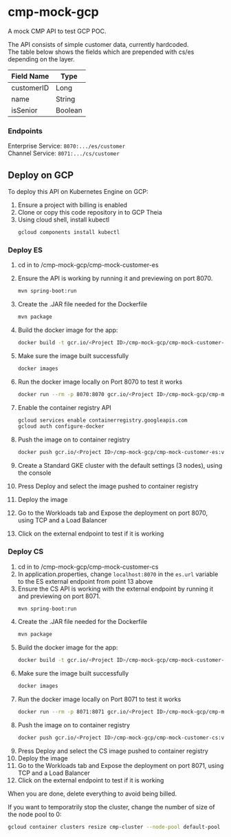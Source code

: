 # cmp-mock-gcp

A mock CMP API to test GCP POC. 

The API consists of simple customer data, currently hardcoded.  
The table below shows the fields which are prepended with cs/es depending on the layer. 

Field Name | Type
---------- | ----- 
customerID | Long  
name       | String
isSenior   | Boolean  
  

### Endpoints 
Enterprise Service: `8070:.../es/customer`  
Channel Service: `8071:.../cs/customer` 

## Deploy on GCP 

To deploy this API on Kubernetes Engine on GCP: 
1. Ensure a project with billing is enabled 
2. Clone or copy this code repository in to GCP Theia
3. Using cloud shell, install kubectl  
    ```bash 
    gcloud components install kubectl
    ```

### Deploy ES 
1. cd in to /cmp-mock-gcp/cmp-mock-customer-es
2. Ensure the API is working by running it and previewing on port 8070.
    ```bash 
    mvn spring-boot:run
    ```   

3. Create the .JAR file needed for the Dockerfile
    ```bash 
    mvn package
    ```

4. Build the docker image for the app:  
    ```bash 
    docker build -t gcr.io/<Project ID>/cmp-mock-gcp/cmp-mock-customer-es:v1 .
    ```

5. Make sure the image built successfully
    ```bash 
    docker images
    ```

6. Run the docker image locally on Port 8070 to test it works   
    ```bash 
    docker run --rm -p 8070:8070 gcr.io/<Project ID>/cmp-mock-gcp/cmp-mock-customer-es:v1
    ```

7. Enable the container registry API  
    ```bash
    gcloud services enable containerregistry.googleapis.com 
    gcloud auth configure-docker
    ```
8. Push the image on to container registry 
    ```bash
    docker push gcr.io/<Project ID>/cmp-mock-gcp/cmp-mock-customer-es:v1
    ```
9. Create a Standard GKE cluster with the default settings (3 nodes), using the console  
10. Press Deploy and select the image pushed to container registry   
11. Deploy the image 
12. Go to the Workloads tab and Expose the deployment on port 8070, using TCP and a Load Balancer
13. Click on the external endpoint to test if it is working 

### Deploy CS 
1. cd in to /cmp-mock-gcp/cmp-mock-customer-cs
2. In application.properties, change `localhost:8070` in the `es.url` variable to the ES external endpoint from point 13 above
3. Ensure the CS API is working with the external endpoint by running it and previewing on port 8071.
    ```bash 
    mvn spring-boot:run
    ```   
4. Create the .JAR file needed for the Dockerfile
    ```bash 
    mvn package
    ```
5. Build the docker image for the app:  
    ```bash 
    docker build -t gcr.io/<Project ID>/cmp-mock-gcp/cmp-mock-customer-cs:v1 .
    ```
6. Make sure the image built successfully
    ```bash 
    docker images
    ```
7. Run the docker image locally on Port 8071 to test it works   
    ```bash 
    docker run --rm -p 8071:8071 gcr.io/<Project ID>/cmp-mock-gcp/cmp-mock-customer-cs:v1
    ```
8. Push the image on to container registry 
    ```bash
    docker push gcr.io/<Project ID>/cmp-mock-gcp/cmp-mock-customer-cs:v1
    ```
9. Press Deploy and select the CS image pushed to container registry 
10. Deploy the image 
11. Go to the Workloads tab and Expose the deployment on port 8071, using TCP and a Load Balancer
13. Click on the external endpoint to test if it is working 

  
    

When you are done, delete everything to avoid being billed.  
  
If you want to temporatrily stop the cluster, change the number of size of the node pool to 0:  
```bash 
gcloud container clusters resize cmp-cluster --node-pool default-pool  --num-nodes 0 --zone=us-central1-c
```
